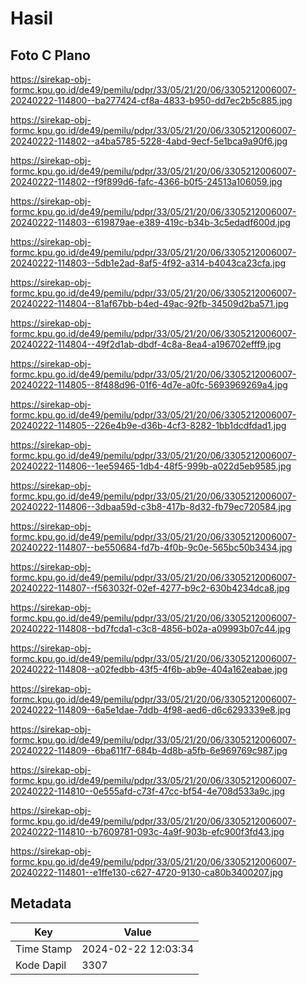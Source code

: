 # Hasil

## Foto C Plano

https://sirekap-obj-formc.kpu.go.id/de49/pemilu/pdpr/33/05/21/20/06/3305212006007-20240222-114800--ba277424-cf8a-4833-b950-dd7ec2b5c885.jpg

https://sirekap-obj-formc.kpu.go.id/de49/pemilu/pdpr/33/05/21/20/06/3305212006007-20240222-114802--a4ba5785-5228-4abd-9ecf-5e1bca9a90f6.jpg

https://sirekap-obj-formc.kpu.go.id/de49/pemilu/pdpr/33/05/21/20/06/3305212006007-20240222-114802--f9f899d6-fafc-4366-b0f5-24513a106059.jpg

https://sirekap-obj-formc.kpu.go.id/de49/pemilu/pdpr/33/05/21/20/06/3305212006007-20240222-114803--619879ae-e389-419c-b34b-3c5edadf600d.jpg

https://sirekap-obj-formc.kpu.go.id/de49/pemilu/pdpr/33/05/21/20/06/3305212006007-20240222-114803--5db1e2ad-8af5-4f92-a314-b4043ca23cfa.jpg

https://sirekap-obj-formc.kpu.go.id/de49/pemilu/pdpr/33/05/21/20/06/3305212006007-20240222-114804--81af67bb-b4ed-49ac-92fb-34509d2ba571.jpg

https://sirekap-obj-formc.kpu.go.id/de49/pemilu/pdpr/33/05/21/20/06/3305212006007-20240222-114804--49f2d1ab-dbdf-4c8a-8ea4-a196702efff9.jpg

https://sirekap-obj-formc.kpu.go.id/de49/pemilu/pdpr/33/05/21/20/06/3305212006007-20240222-114805--8f488d96-01f6-4d7e-a0fc-5693969269a4.jpg

https://sirekap-obj-formc.kpu.go.id/de49/pemilu/pdpr/33/05/21/20/06/3305212006007-20240222-114805--226e4b9e-d36b-4cf3-8282-1bb1dcdfdad1.jpg

https://sirekap-obj-formc.kpu.go.id/de49/pemilu/pdpr/33/05/21/20/06/3305212006007-20240222-114806--1ee59465-1db4-48f5-999b-a022d5eb9585.jpg

https://sirekap-obj-formc.kpu.go.id/de49/pemilu/pdpr/33/05/21/20/06/3305212006007-20240222-114806--3dbaa59d-c3b8-417b-8d32-fb79ec720584.jpg

https://sirekap-obj-formc.kpu.go.id/de49/pemilu/pdpr/33/05/21/20/06/3305212006007-20240222-114807--be550684-fd7b-4f0b-9c0e-565bc50b3434.jpg

https://sirekap-obj-formc.kpu.go.id/de49/pemilu/pdpr/33/05/21/20/06/3305212006007-20240222-114807--f563032f-02ef-4277-b9c2-630b4234dca8.jpg

https://sirekap-obj-formc.kpu.go.id/de49/pemilu/pdpr/33/05/21/20/06/3305212006007-20240222-114808--bd7fcda1-c3c8-4856-b02a-a09993b07c44.jpg

https://sirekap-obj-formc.kpu.go.id/de49/pemilu/pdpr/33/05/21/20/06/3305212006007-20240222-114808--a02fedbb-43f5-4f6b-ab9e-404a162eabae.jpg

https://sirekap-obj-formc.kpu.go.id/de49/pemilu/pdpr/33/05/21/20/06/3305212006007-20240222-114809--6a5e1dae-7ddb-4f98-aed6-d6c6293339e8.jpg

https://sirekap-obj-formc.kpu.go.id/de49/pemilu/pdpr/33/05/21/20/06/3305212006007-20240222-114809--6ba611f7-684b-4d8b-a5fb-6e969769c987.jpg

https://sirekap-obj-formc.kpu.go.id/de49/pemilu/pdpr/33/05/21/20/06/3305212006007-20240222-114810--0e555afd-c73f-47cc-bf54-4e708d533a9c.jpg

https://sirekap-obj-formc.kpu.go.id/de49/pemilu/pdpr/33/05/21/20/06/3305212006007-20240222-114810--b7609781-093c-4a9f-903b-efc900f3fd43.jpg

https://sirekap-obj-formc.kpu.go.id/de49/pemilu/pdpr/33/05/21/20/06/3305212006007-20240222-114801--e1ffe130-c627-4720-9130-ca80b3400207.jpg


## Metadata

| Key        | Value               |
| ---------- | ------------------- |
| Time Stamp | 2024-02-22 12:03:34 |
| Kode Dapil | 3307                |



